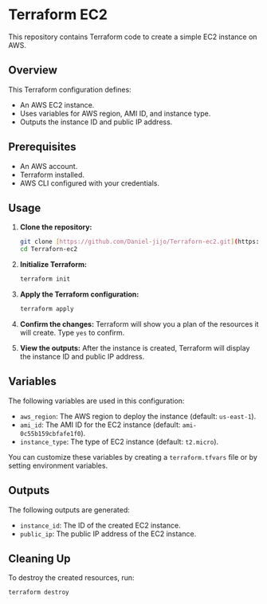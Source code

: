 # Terraform EC2 

This repository contains Terraform code to create a simple EC2 instance on AWS.

## Overview

This Terraform configuration defines:

* An AWS EC2 instance.
* Uses variables for AWS region, AMI ID, and instance type.
* Outputs the instance ID and public IP address.

## Prerequisites

* An AWS account.
* Terraform installed.
* AWS CLI configured with your credentials.

## Usage

1.  **Clone the repository:**

    ```bash
    git clone [https://github.com/Daniel-jijo/Terraforn-ec2.git](https://github.com/Daniel-jijo/Terraforn-ec2.git)
    cd Terraforn-ec2
    ```

2.  **Initialize Terraform:**

    ```bash
    terraform init
    ```

3.  **Apply the Terraform configuration:**

    ```bash
    terraform apply
    ```

4.  **Confirm the changes:** Terraform will show you a plan of the resources it will create. Type `yes` to confirm.

5.  **View the outputs:** After the instance is created, Terraform will display the instance ID and public IP address.

## Variables

The following variables are used in this configuration:

* `aws_region`: The AWS region to deploy the instance (default: `us-east-1`).
* `ami_id`: The AMI ID for the EC2 instance (default: `ami-0c55b159cbfafe1f0`).
* `instance_type`: The type of EC2 instance (default: `t2.micro`).

You can customize these variables by creating a `terraform.tfvars` file or by setting environment variables.

## Outputs

The following outputs are generated:

* `instance_id`: The ID of the created EC2 instance.
* `public_ip`: The public IP address of the EC2 instance.

## Cleaning Up

To destroy the created resources, run:

```bash
terraform destroy
